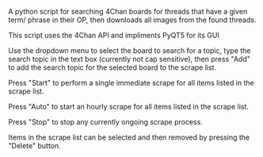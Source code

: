 A python script for searching 4Chan boards for threads that have a given term/ phrase in their OP, then downloads all images from the found threads.

This script uses the 4Chan API and impliments PyQT5 for its GUI

Use the dropdown menu to select the board to search for a topic, type
the search topic in the text box (currently not cap sensitive), then
press "Add" to add the search topic for the selected board to the scrape list.

Press "Start" to perform a single immediate scrape for all items listed in
the scrape list.

Press "Auto" to start an hourly scrape for all items listed in
the scrape list.

Press "Stop" to stop any currently ongoing scrape process.

Items in the scrape list can be selected and then removed by pressing the
"Delete" button.